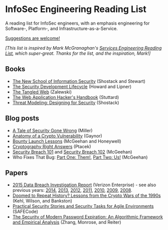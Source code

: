 # InfoSec Engineering Reading List

A reading list for InfoSec engineers, with an emphasis engineering for Software-, Platform-, 
and Infrastructure-as-a-Service.

[Suggestions are welcome!](CONTRIBUTING.md)

*[This list is inspired by Mark McGranaghan's [Services Engineering Reading List](https://github.com/mmcgrana/services-engineering/), which super-great. Thanks for the list, and the inspiration, Mark!]*

## Books

* [The New School of Information Security](http://amazon.com/dp/0321502787) (Shostack and Stewart)
* [The Security Development Lifecycle](https://blogs.msdn.microsoft.com/microsoft_press/2016/04/19/free-ebook-the-security-development-lifecycle/) (Howard and Lipner)
* [The Tangled Web](http://amazon.com/dp/1593273886) (Zalewski)
* [The Web Application Hacker's Handbook](http://amazon.com/dp/8126533404) (Stuttard)
* [Threat Modeling: Designing for Security](http://amazon.com/dp/1118809998) (Shostack)

## Blog posts

* [A Tale of Security Gone Wrong](http://gavinmiller.io/2016/a-tale-of-security-gone-wrong/) (Miller)
* [Anatomy of a Crypto Vulnerability](https://alexgaynor.net/2016/mar/14/anatomy-of-a-crypto-vulnerability/) (Gaynor)
* [Bounty Launch Lessons](https://medium.com/starting-up-security/bounty-launch-lessons-c7c3be3f5b#.1hbi9xp4n) (McGeehan and Honeywell)
* [Cryptography Right Answers](https://gist.github.com/tqbf/be58d2d39690c3b366ad) (Ptacek)
* [Security Breach 101](https://medium.com/starting-up-security/security-breach-101-b0f7897c027c) and [Security Breach 102](https://medium.com/starting-up-security/security-breach-102-d5fc88c5660f) (McGeehan)
* Who Fixes That Bug: [Part One: Them!](https://medium.com/starting-up-security/who-fixes-that-bug-d44f9a7939f2), [Part Two: Us!](https://medium.com/starting-up-security/who-fixes-that-bug-f17d48443e21) (McGeehan)

## Papers

* [2015 Data Breach Investigation Report](http://www.verizonenterprise.com/DBIR/2015/) (Verizon Enterprise) - see also previous years: [2014](http://www.verizonenterprise.com/DBIR/2014/reports/rp_Verizon-DBIR-2014_en_xg.pdf), [2013](http://www.verizonenterprise.com/resources/reports/rp_data-breach-investigations-report-2013_en_xg.pdf), [2012](http://www.verizonenterprise.com/resources/reports/rp_data-breach-investigations-report-2012_en_xg.pdf), [2011](http://www.verizonenterprise.com/resources/reports/rp_data-breach-investigations-report-2011_en_xg.pdf), [2010](http://www.verizonenterprise.com/resources/reports/rp_2010-data-breach-report_en_xg.pdf), [2009](http://www.verizonenterprise.com/resources/security/reports/2009_databreach_rp.pdf), [2008](http://www.verizonenterprise.com/resources/security/databreachreport.pdf).
* [Doomed to Repeat History? Lessons from the Crypto Wars of the 1990s](https://static.newamerica.org/attachments/3407-doomed-to-repeat-history-lessons-from-the-crypto-wars-of-the-1990s/Crypto%20Wars_ReDo.7cb491837ac541709797bdf868d37f52.pdf) (Kehl, Wilson, and Bankston)
* [Practical Security Stories and Security Tasks for Agile Environments](http://safecode.org/publication/SAFECode_Agile_Dev_Security0712.pdf) (SAFECode)
* [The Security of Modern Password Expiration: An Algorithmic Framework and Empirical Analysis]( http://cs.unc.edu/~fabian/papers/PasswordExpire.pdf) (Zhang, Monrose, and Reiter)
